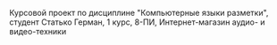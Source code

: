 Курсовой проект по дисциплине "Компьютерные языки разметки", студент Статько Герман, 1 курс, 8-ПИ, Интернет-магазин аудио- и видео-техники
